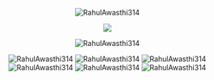 <p align="center">
<img src="https://github-readme-stats.vercel.app/api?username=RahulAwasthi314&show_icons=true&theme=onedark" alt="RahulAwasthi314" />
</p>
<p align="center">
<img src="https://github-readme-streak-stats.herokuapp.com/?user=rahulawasthi314&theme=onedark"  />
</p>
<p align="center">
<img src="https://github-readme-stats.vercel.app/api/top-langs/?username=RahulAwasthi314&theme=onedark&layout=compact" alt="RahulAwasthi314" />
</p>

<p align="center">
<img src="https://komarev.com/ghpvc/?username=RahulAwasthi314" alt=RahulAwasthi314 />
<img src="https://badges.pufler.dev/visits/RahulAwasthi314/RahulAwasthi314?&logo=github&logoColor=onedark" alt=RahulAwasthi314 />
<img src="https://badges.pufler.dev/years/RahulAwasthi314?&logo=github&logoColor=onedark" alt=RahulAwasthi314 />
<img src="https://badges.pufler.dev/repos/RahulAwasthi314?&logo=github&logoColor=onedark" alt=RahulAwasthi314 />
<img src="https://badges.pufler.dev/updated/RahulAwasthi314/RahulAwasthi314?&logo=github&logoColor=onedark" alt=RahulAwasthi314 />
<img src="https://badges.pufler.dev/created/RahulAwasthi314/RahulAwasthi314?&logo=github&logoColor=onedark" alt=RahulAwasthi314 />
 </p>
